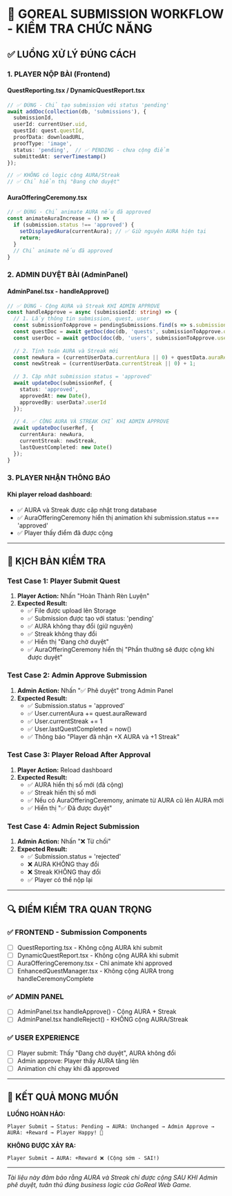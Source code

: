 # 🧪 GOREAL SUBMISSION WORKFLOW - KIỂM TRA CHỨC NĂNG

## ✅ LUỒNG XỬ LÝ ĐÚNG CÁCH

### **1. PLAYER NỘP BÀI (Frontend)**

#### QuestReporting.tsx / DynamicQuestReport.tsx
```typescript
// ✅ ĐÚNG - Chỉ tạo submission với status 'pending'
await addDoc(collection(db, 'submissions'), {
  submissionId,
  userId: currentUser.uid,
  questId: quest.questId,
  proofData: downloadURL,
  proofType: 'image',
  status: 'pending',  // ✅ PENDING - chưa cộng điểm
  submittedAt: serverTimestamp()
});

// ✅ KHÔNG có logic cộng AURA/Streak
// ✅ Chỉ hiển thị "Đang chờ duyệt"
```

#### AuraOfferingCeremony.tsx
```typescript
// ✅ ĐÚNG - Chỉ animate AURA nếu đã approved
const animateAuraIncrease = () => {
  if (submission.status !== 'approved') {
    setDisplayedAura(currentAura); // ✅ Giữ nguyên AURA hiện tại
    return;
  }
  // Chỉ animate nếu đã approved
}
```

### **2. ADMIN DUYỆT BÀI (AdminPanel)**

#### AdminPanel.tsx - handleApprove()
```typescript
// ✅ ĐÚNG - Cộng AURA và Streak KHI ADMIN APPROVE
const handleApprove = async (submissionId: string) => {
  // 1. Lấy thông tin submission, quest, user
  const submissionToApprove = pendingSubmissions.find(s => s.submissionId === submissionId);
  const questDoc = await getDoc(doc(db, 'quests', submissionToApprove.questId));
  const userDoc = await getDoc(doc(db, 'users', submissionToApprove.userId));
  
  // 2. Tính toán AURA và Streak mới
  const newAura = (currentUserData.currentAura || 0) + questData.auraReward;
  const newStreak = (currentUserData.currentStreak || 0) + 1;
  
  // 3. Cập nhật submission status = 'approved'
  await updateDoc(submissionRef, {
    status: 'approved',
    approvedAt: new Date(),
    approvedBy: userData?.userId
  });
  
  // 4. ✅ CỘNG AURA VÀ STREAK CHỈ KHI ADMIN APPROVE
  await updateDoc(userRef, {
    currentAura: newAura,
    currentStreak: newStreak,
    lastQuestCompleted: new Date()
  });
}
```

### **3. PLAYER NHẬN THÔNG BÁO**

#### Khi player reload dashboard:
- ✅ AURA và Streak được cập nhật trong database
- ✅ AuraOfferingCeremony hiển thị animation khi submission.status === 'approved'
- ✅ Player thấy điểm đã được cộng

---

## 🧪 KỊCH BẢN KIỂM TRA

### **Test Case 1: Player Submit Quest**
1. **Player Action:** Nhấn "Hoàn Thành Rèn Luyện"
2. **Expected Result:**
   - ✅ File được upload lên Storage
   - ✅ Submission được tạo với status: 'pending'
   - ✅ AURA không thay đổi (giữ nguyên)
   - ✅ Streak không thay đổi
   - ✅ Hiển thị "Đang chờ duyệt"
   - ✅ AuraOfferingCeremony hiển thị "Phần thưởng sẽ được cộng khi được duyệt"

### **Test Case 2: Admin Approve Submission**
1. **Admin Action:** Nhấn "✅ Phê duyệt" trong Admin Panel
2. **Expected Result:**
   - ✅ Submission.status = 'approved'
   - ✅ User.currentAura += quest.auraReward
   - ✅ User.currentStreak += 1
   - ✅ User.lastQuestCompleted = now()
   - ✅ Thông báo "Player đã nhận +X AURA và +1 Streak"

### **Test Case 3: Player Reload After Approval**
1. **Player Action:** Reload dashboard
2. **Expected Result:**
   - ✅ AURA hiển thị số mới (đã cộng)
   - ✅ Streak hiển thị số mới
   - ✅ Nếu có AuraOfferingCeremony, animate từ AURA cũ lên AURA mới
   - ✅ Hiển thị "✅ Đã được duyệt"

### **Test Case 4: Admin Reject Submission**
1. **Admin Action:** Nhấn "❌ Từ chối"
2. **Expected Result:**
   - ✅ Submission.status = 'rejected'
   - ❌ AURA KHÔNG thay đổi
   - ❌ Streak KHÔNG thay đổi
   - ✅ Player có thể nộp lại

---

## 🔍 ĐIỂM KIỂM TRA QUAN TRỌNG

### ✅ **FRONTEND - Submission Components**
- [ ] QuestReporting.tsx - Không cộng AURA khi submit
- [ ] DynamicQuestReport.tsx - Không cộng AURA khi submit  
- [ ] AuraOfferingCeremony.tsx - Chỉ animate khi approved
- [ ] EnhancedQuestManager.tsx - Không cộng AURA trong handleCeremonyComplete

### ✅ **ADMIN PANEL**
- [ ] AdminPanel.tsx handleApprove() - Cộng AURA + Streak
- [ ] AdminPanel.tsx handleReject() - KHÔNG cộng AURA/Streak

### ✅ **USER EXPERIENCE**
- [ ] Player submit: Thấy "Đang chờ duyệt", AURA không đổi
- [ ] Admin approve: Player thấy AURA tăng lên
- [ ] Animation chỉ chạy khi đã approved

---

## 🚀 KẾT QUẢ MONG MUỐN

**LUỒNG HOÀN HẢO:**
```
Player Submit → Status: Pending → AURA: Unchanged → Admin Approve → AURA: +Reward → Player Happy! 🎉
```

**KHÔNG ĐƯỢC XẢY RA:**
```
Player Submit → AURA: +Reward ❌ (Cộng sớm - SAI!)
```

---

*Tài liệu này đảm bảo rằng AURA và Streak chỉ được cộng SAU KHI Admin phê duyệt, tuân thủ đúng business logic của GoReal Web Game.*